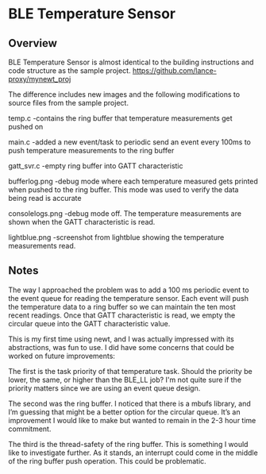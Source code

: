 <!--
#
# Licensed to the Apache Software Foundation (ASF) under one
# or more contributor license agreements.  See the NOTICE file
# distributed with this work for additional information
# regarding copyright ownership.  The ASF licenses this file
# to you under the Apache License, Version 2.0 (the
# "License"); you may not use this file except in compliance
# with the License.  You may obtain a copy of the License at
#
# http://www.apache.org/licenses/LICENSE-2.0
#
# Unless required by applicable law or agreed to in writing,
# software distributed under the License is distributed on an
# "AS IS" BASIS, WITHOUT WARRANTIES OR CONDITIONS OF ANY
#  KIND, either express or implied.  See the License for the
# specific language governing permissions and limitations
# under the License.
#
-->

# BLE Temperature Sensor

## Overview

BLE Temperature Sensor is almost identical to the building instructions and code structure as the sample project.
https://github.com/lance-proxy/mynewt_proj

The difference includes new images and the following modifications to source files from the sample project. 

temp.c
-contains the ring buffer that temperature measurements get pushed on 

main.c
-added a new event/task to periodic send an event every 100ms to push temperature measurements to the ring buffer

gatt_svr.c
-empty ring buffer into GATT characteristic

bufferlog.png
-debug mode where each temperature measured gets printed when pushed to the ring buffer. This mode was used to verify the data being read is accurate


consolelogs.png
-debug mode off. The temperature measurements are shown when the GATT characteristic is read.

lightblue.png
-screenshot from lightblue showing the temperature measurements read.


## Notes

The way I approached the problem was to add a 100 ms periodic event to the event queue for reading the temperature sensor. Each event will push the temperature data to a ring buffer so we can maintain the ten most recent readings. Once that GATT characteristic is read, we empty the circular queue into the GATT characteristic value.

This is my first time using newt, and I was actually impressed with its abstractions, was fun to use. I did have some concerns that could be worked on future improvements:

The first is the task priority of that temperature task. Should the priority be lower, the same, or higher than the BLE_LL job? I'm not quite sure if the priority matters since we are using an event queue design.

The second was the ring buffer. I noticed that there is a mbufs library, and I’m guessing that might be a better option for the circular queue. It’s an improvement I would like to make but wanted to remain in the 2-3 hour time commitment. 

The third is the thread-safety of the ring buffer. This is something I would like to investigate further. As it stands, an interrupt could come in the middle of the ring buffer push operation. This could be problematic. 
